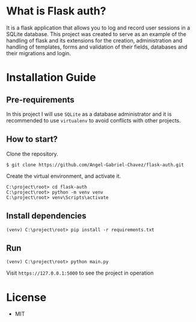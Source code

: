 # What is Flask auth?

It is a flask application that allows you to log and record user sessions in a SQLite database. This project was created to serve as an example of the handling of flask and its extensions for the creation, administration and handling of templates, forms and validation of their fields, databases and their migrations and login.

# Installation Guide
## Pre-requirements
In this project I will use `SQLite` as a database administrator and it is recommended to use `virtualenv` to avoid conflicts with other projects.

## How to start?
Clone the repository.
```
$ git clone https://github.com/Angel-Gabriel-Chavez/flask-auth.git
```
Create the virtual environment, and activate it.
```
C:\project\root> cd flask-auth
C:\project\root> python -m venv venv
C:\project\root> venv\Scripts\activate
```

## Install dependencies
```
(venv) C:\project\root> pip install -r requirements.txt
```

## Run 
```
(venv) C:\project\root> python main.py
```
Visit `https://127.0.0.1:5000` to see the project in operation
# License
- MIT